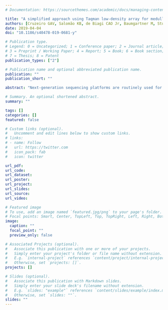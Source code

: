 ```yaml
---
# Documentation: https://sourcethemes.com/academic/docs/managing-content/

title: "A simplified approach using Taqman low-density array for medulloblastoma subgrouping"
authors: [Cruzeiro GAV, Salomão KB, de Biagi CAO Jr, Baumgartner M, Sturm D, Lira RCP, de Almeida Magalhães T, Baroni Milan M, da Silva Silveira V, Saggioro FP, de Oliveira RS, Dos Santos Klinger PH, Seidinger AL, Yunes JA, de Paula Queiroz RG, Oba-Shinjo SM, Scrideli CA, Nagahashi SMK, Tone LG, Valera ET]
date: 2019-04-04
doi: "10.1186/s40478-019-0681-y"

# Publication type.
# Legend: 0 = Uncategorized; 1 = Conference paper; 2 = Journal article;
# 3 = Preprint / Working Paper; 4 = Report; 5 = Book; 6 = Book section;
# 7 = Thesis; 8 = Patent
publication_types: ["2"]

# Publication name and optional abbreviated publication name.
publication: ""
publication_short: ""

abstract: "Next-generation sequencing platforms are routinely used for molecular assignment due to their high impact for risk stratification and prognosis in medulloblastomas. Yet, low and middle-income countries still lack an accurate cost-effective platform to perform this allocation. TaqMan Low Density array (TLDA) assay was performed using a set of 20 genes in 92 medulloblastoma samples. The same methodology was assessed in silico using microarray data for 763 medulloblastoma samples from the GSE85217 study, which performed MB classification by a robust integrative method (Transcriptional, Methylation and cytogenetic profile). Furthermore, we validated in 11 MBs samples our proposed method by Methylation Array 450 K to assess methylation profile along with 390 MB samples (GSE109381) and copy number variations. TLDA with only 20 genes accurately assigned MB samples into WNT, SHH, Group 3 and Group 4 using Pearson distance with the average-linkage algorithm and showed concordance with molecular assignment provided by Methylation Array 450 k. Similarly, we tested this simplified set of gene signatures in 763 MB samples and we were able to recapitulate molecular assignment with an accuracy of 99.1% (SHH), 94.29% (WNT), 92.36% (Group 3) and 95.40% (Group 4), against 97.31, 97.14, 88.89 and 97.24% (respectively) with the Ward.D2 algorithm. t-SNE analysis revealed a high level of concordance (k = 4) with minor overlapping features between Group 3 and Group 4. Finally, we condensed the number of genes to 6 without significantly losing accuracy in classifying samples into SHH, WNT and non-SHH/non-WNT subgroups. Additionally, we found a relatively high frequency of WNT subgroup in our cohort, which requires further epidemiological studies. TLDA is a rapid, simple and cost-effective assay for classifying MB in low/middle income countries. A simplified method using six genes and restricting the final stratification into SHH, WNT and non-SHH/non-WNT appears to be a very interesting approach for rapid clinical decision-making."

# Summary. An optional shortened abstract.
summary: ""

tags: []
categories: []
featured: false

# Custom links (optional).
#   Uncomment and edit lines below to show custom links.
# links:
# - name: Follow
#   url: https://twitter.com
#   icon_pack: fab
#   icon: twitter

url_pdf:
url_code:
url_dataset:
url_poster:
url_project:
url_slides:
url_source:
url_video:

# Featured image
# To use, add an image named `featured.jpg/png` to your page's folder. 
# Focal points: Smart, Center, TopLeft, Top, TopRight, Left, Right, BottomLeft, Bottom, BottomRight.
image:
  caption: ""
  focal_point: ""
  preview_only: false

# Associated Projects (optional).
#   Associate this publication with one or more of your projects.
#   Simply enter your project's folder or file name without extension.
#   E.g. `internal-project` references `content/project/internal-project/index.md`.
#   Otherwise, set `projects: []`.
projects: []

# Slides (optional).
#   Associate this publication with Markdown slides.
#   Simply enter your slide deck's filename without extension.
#   E.g. `slides: "example"` references `content/slides/example/index.md`.
#   Otherwise, set `slides: ""`.
slides: ""
---
```

